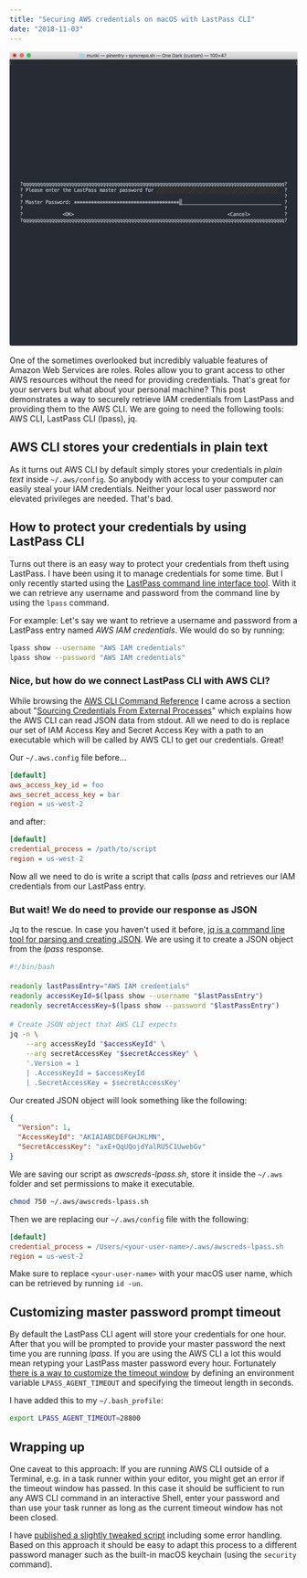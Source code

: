 ```yaml
---
title: "Securing AWS credentials on macOS with LastPass CLI"
date: "2018-11-03"
---
```


![LastPass CLI password prompt](./lpass_prompt.png)

One of the sometimes overlooked but incredibly valuable features of Amazon Web Services are roles. Roles allow you to grant access to other AWS resources without the need for providing credentials. That's great for your servers but what about your personal machine? This post demonstrates a way to securely retrieve IAM credentials from LastPass and providing them to the AWS CLI. We are going to need the following tools: AWS CLI, LastPass CLI (lpass), jq.

## AWS CLI stores your credentials in plain text

As it turns out AWS CLI by default simply stores your credentials in *plain text* inside `~/.aws/config`. So anybody with access to your computer can easily steal your IAM credentials. Neither your local user password nor elevated privileges are needed. That's bad.

## How to protect your credentials by using LastPass CLI

Turns out there is an easy way to protect your credentials from theft using LastPass. I have been using it to manage credentials for some time. But I only recently started using the [LastPass command line interface tool](https://github.com/lastpass/lastpass-cli). With it we can retrieve any username and password from the command line by using the `lpass` command.

For example: Let's say we want to retrieve a username and password from a LastPass entry named *AWS IAM credentials*. We would do so by running:

```bash
lpass show --username "AWS IAM credentials"
lpass show --password "AWS IAM credentials"
```

### Nice, but how do we connect LastPass CLI with AWS CLI?

While browsing the [AWS CLI Command Reference](https://docs.aws.amazon.com/cli/latest/topic/config-vars.html) I came across a section about "[Sourcing Credentials From External Processes](https://docs.aws.amazon.com/cli/latest/topic/config-vars.html#sourcing-credentials-from-external-processes)" which explains how the AWS CLI can read JSON data from stdout. All we need to do is replace our set of IAM Access Key and Secret Access Key with a path to an executable which will be called by AWS CLI to get our credentials. Great!

Our `~/.aws.config` file before…

```ini
[default]
aws_access_key_id = foo
aws_secret_access_key = bar
region = us-west-2
```

and after:

```ini
[default]
credential_process = /path/to/script
region = us-west-2
```

Now all we need to do is write a script that calls *lpass* and retrieves our IAM credentials from our LastPass entry.

### But wait! We do need to provide our response as JSON

Jq to the rescue. In case you haven't used it before, [jq is a command line tool for parsing and creating JSON]((https://stedolan.github.io/jq/)). We are using it to create a JSON object from the *lpass* response.

```bash
#!/bin/bash

readonly lastPassEntry="AWS IAM credentials"
readonly accessKeyId=$(lpass show --username "$lastPassEntry")
readonly secretAccessKey=$(lpass show --password "$lastPassEntry")

# Create JSON object that AWS CLI expects
jq -n \
    --arg accessKeyId "$accessKeyId" \
    --arg secretAccessKey "$secretAccessKey" \
    '.Version = 1
    | .AccessKeyId = $accessKeyId
    | .SecretAccessKey = $secretAccessKey'
```

Our created JSON object will look something like the following:

```json
{
  "Version": 1,
  "AccessKeyId": "AKIAIABCDEFGHJKLMN",
  "SecretAccessKey": "axE+QqUQojdYalRU5C1UwebGv"
}
```

We are saving our script as *awscreds-lpass.sh*, store it inside the `~/.aws` folder and set permissions to make it executable.

```bash
chmod 750 ~/.aws/awscreds-lpass.sh
```

Then we are replacing our `~/.aws/config` file with the following:

```ini
[default]
credential_process = /Users/<your-user-name>/.aws/awscreds-lpass.sh
region = us-west-2
```

Make sure to replace `<your-user-name>` with your macOS user name, which can be retrieved by running `id -un`.

## Customizing master password prompt timeout

By default the LastPass CLI agent will store your credentials for one hour. After that you will be prompted to provide your master password the next time you are running *lpass*. If you are using the AWS CLI a lot this would mean retyping your LastPass master password every hour. Fortunately [there is a way to customize the timeout window](https://lastpass.github.io/lastpass-cli/lpass.1.html) by defining an environment variable `LPASS_AGENT_TIMEOUT` and specifying the timeout length in seconds.

I have added this to my `~/.bash_profile`:

```bash
export LPASS_AGENT_TIMEOUT=28800
```

## Wrapping up

One caveat to this approach: If you are running AWS CLI outside of a Terminal, e.g. in a task runner within your editor, you might get an error if the timeout window has passed. In this case it should be sufficient to run any AWS CLI command in an interactive Shell, enter your password and than use your task runner as long as the current timeout window has not been closed.

I have [published a slightly tweaked script](https://gist.github.com/paulgalow/109bdc118ec6d884b0f7d5d152920fd5) including some error handling. Based on this approach it should be easy to adapt this process to a different password manager such as the built-in macOS keychain (using the `security` command).